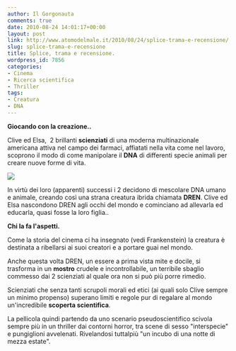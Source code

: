 ```yaml
---
author: Il Gorgonauta
comments: true
date: 2010-08-24 14:01:17+00:00
layout: post
link: http://www.atomodelmale.it/2010/08/24/splice-trama-e-recensione/
slug: splice-trama-e-recensione
title: Splice, trama e recensione.
wordpress_id: 7856
categories:
- Cinema
- Ricerca scientifica
- Thriller
tags:
- Creatura
- DNA
---
```


**Giocando con la creazione..**

Clive ed Elsa,  2 brillanti **scienziati** di una moderna multinazionale americana attiva nel campo dei farmaci, affiatati nella vita come nel lavoro, scoprono il modo di come manipolare il **DNA** di differenti specie animali per creare nuove forme di vita.


[![](http://www.atomodelmale.it/wp-content/uploads/2010/08/splice-300x232.jpg)](http://www.atomodelmale.it/wp-content/uploads/2010/08/splice.jpg)


In virtù dei loro (apparenti) successi i 2 decidono di mescolare DNA umano e animale, creando così una strana creatura ibrida chiamata **DREN**. Clive ed Elsa nascondono DREN agli occhi del mondo e cominciano ad allevarla ed educarla, quasi fosse la loro figlia..

**Chi la fa l'aspetti.**

Come la storia del cinema ci ha insegnato (vedi Frankenstein) la creatura è destinata a ribellarsi ai suoi creatori e a portare guai nel mondo.<!-- more -->



Anche questa volta DREN, un essere a prima vista mite e docile, si trasforma in un **mostro** crudele e incontrollabile, un terribile sbaglio commesso dai 2 scienziati al quale ora non si può più porre rimedio.

Scienziati che senza tanti scrupoli morali ed etici (ai quali solo Clive sempre un minimo propenso) superano limiti e regole pur di regalare al mondo un'incredibile **scoperta scientifica**.

La pellicola quindi partendo da uno scenario pseudoscientifico scivola sempre più in un thriller dai contorni horror, tra scene di sesso "interspecie" e pungiglioni avvelenati. Rivelandosi tuttalpiù "un incubo di una notte di mezza estate".
